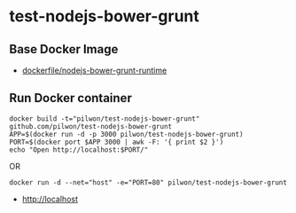 # test-nodejs-bower-grunt


## Base Docker Image

* [dockerfile/nodejs-bower-grunt-runtime](http://dockerfile.github.io/#/nodejs-bower-grunt-runtime)


## Run Docker container

    docker build -t="pilwon/test-nodejs-bower-grunt" github.com/pilwon/test-nodejs-bower-grunt
    APP=$(docker run -d -p 3000 pilwon/test-nodejs-bower-grunt)
    PORT=$(docker port $APP 3000 | awk -F: '{ print $2 }')
    echo "Open http://localhost:$PORT/"

OR

    docker run -d --net="host" -e="PORT=80" pilwon/test-nodejs-bower-grunt

* [http://localhost](http://localhost)
